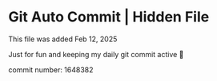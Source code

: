 # Git Auto Commit | Hidden File

This file was added Feb 12, 2025

Just for fun and keeping my daily git commit active 🤪

commit number: 1648382
